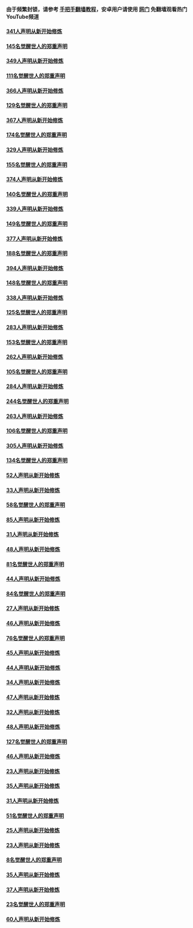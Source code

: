 #### 由于频繁封锁，请参考 [手把手翻墙教程](https://github.com/gfw-breaker/guides/wiki/)，安卓用户请使用 [网门](https://github.com/gfw-breaker/nogfw/blob/master/dl.md?t=06260401) 免翻墙观看热门YouTube频道 

#### [341人声明从新开始修炼](../pages/91/427255.md?t=06260401) 

#### [145名觉醒世人的郑重声明](../pages/91/427254.md?t=06260401) 

#### [349人声明从新开始修炼](../pages/91/426969.md?t=06260401) 

#### [111名觉醒世人的郑重声明](../pages/91/426968.md?t=06260401) 

#### [366人声明从新开始修炼](../pages/91/426737.md?t=06260401) 

#### [129名觉醒世人的郑重声明](../pages/91/426736.md?t=06260401) 

#### [367人声明从新开始修炼](../pages/91/426421.md?t=06260401) 

#### [174名觉醒世人的郑重声明](../pages/91/426420.md?t=06260401) 

#### [329人声明从新开始修炼](../pages/91/426139.md?t=06260401) 

#### [155名觉醒世人的郑重声明](../pages/91/426138.md?t=06260401) 

#### [374人声明从新开始修炼](../pages/91/425811.md?t=06260401) 

#### [140名觉醒世人的郑重声明](../pages/91/425810.md?t=06260401) 

#### [339人声明从新开始修炼](../pages/91/425690.md?t=06260401) 

#### [149名觉醒世人的郑重声明](../pages/91/425689.md?t=06260401) 

#### [377人声明从新开始修炼](../pages/91/424867.md?t=06260401) 

#### [188名觉醒世人的郑重声明](../pages/91/424866.md?t=06260401) 

#### [394人声明从新开始修炼](../pages/91/423914.md?t=06260401) 

#### [148名觉醒世人的郑重声明](../pages/91/423913.md?t=06260401) 

#### [338人声明从新开始修炼](../pages/91/423540.md?t=06260401) 

#### [125名觉醒世人的郑重声明](../pages/91/423539.md?t=06260401) 

#### [283人声明从新开始修炼](../pages/91/423296.md?t=06260401) 

#### [153名觉醒世人的郑重声明](../pages/91/423295.md?t=06260401) 

#### [262人声明从新开始修炼](../pages/91/423004.md?t=06260401) 

#### [105名觉醒世人的郑重声明](../pages/91/423003.md?t=06260401) 

#### [284人声明从新开始修炼](../pages/91/422707.md?t=06260401) 

#### [244名觉醒世人的郑重声明](../pages/91/422706.md?t=06260401) 

#### [263人声明从新开始修炼](../pages/91/422553.md?t=06260401) 

#### [106名觉醒世人的郑重声明](../pages/91/422552.md?t=06260401) 

#### [305人声明从新开始修炼](../pages/91/422153.md?t=06260401) 

#### [134名觉醒世人的郑重声明](../pages/91/422152.md?t=06260401) 

#### [52人声明从新开始修炼](../pages/91/421846.md?t=06260401) 

#### [33人声明从新开始修炼](../pages/91/421804.md?t=06260401) 

#### [58名觉醒世人的郑重声明](../pages/91/421845.md?t=06260401) 

#### [85人声明从新开始修炼](../pages/91/421769.md?t=06260401) 

#### [31人声明从新开始修炼](../pages/91/421763.md?t=06260401) 

#### [48人声明从新开始修炼](../pages/91/421605.md?t=06260401) 

#### [81名觉醒世人的郑重声明](../pages/91/421656.md?t=06260401) 

#### [44人声明从新开始修炼](../pages/91/421544.md?t=06260401) 

#### [84名觉醒世人的郑重声明](../pages/91/421543.md?t=06260401) 

#### [27人声明从新开始修炼](../pages/91/421465.md?t=06260401) 

#### [46人声明从新开始修炼](../pages/91/421454.md?t=06260401) 

#### [76名觉醒世人的郑重声明](../pages/91/421453.md?t=06260401) 

#### [45人声明从新开始修炼](../pages/91/421452.md?t=06260401) 

#### [44人声明从新开始修炼](../pages/91/421422.md?t=06260401) 

#### [34人声明从新开始修炼](../pages/91/421322.md?t=06260401) 

#### [47人声明从新开始修炼](../pages/91/421264.md?t=06260401) 

#### [32人声明从新开始修炼](../pages/91/421225.md?t=06260401) 

#### [48人声明从新开始修炼](../pages/91/421202.md?t=06260401) 

#### [127名觉醒世人的郑重声明](../pages/91/421224.md?t=06260401) 

#### [46人声明从新开始修炼](../pages/91/421203.md?t=06260401) 

#### [23人声明从新开始修炼](../pages/91/421138.md?t=06260401) 

#### [35人声明从新开始修炼](../pages/91/421122.md?t=06260401) 

#### [31人声明从新开始修炼](../pages/91/421081.md?t=06260401) 

#### [51名觉醒世人的郑重声明](../pages/91/421080.md?t=06260401) 

#### [25人声明从新开始修炼](../pages/91/421020.md?t=06260401) 

#### [23人声明从新开始修炼](../pages/91/420884.md?t=06260401) 

#### [8名觉醒世人的郑重声明](../pages/91/420883.md?t=06260401) 

#### [35人声明从新开始修炼](../pages/91/420809.md?t=06260401) 

#### [37人声明从新开始修炼](../pages/91/420766.md?t=06260401) 

#### [23名觉醒世人的郑重声明](../pages/91/420765.md?t=06260401) 

#### [60人声明从新开始修炼](../pages/91/420727.md?t=06260401) 

